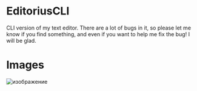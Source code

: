 # EditoriusCLI

CLI version of my text editor. There are a lot of bugs in it, so please let me know if you find something, and even if you want to help me fix the bug! I will be glad.

# Images

![изображение](https://github.com/user-attachments/assets/f07ccf42-85b3-43e6-92a5-c69650faa7ca)
